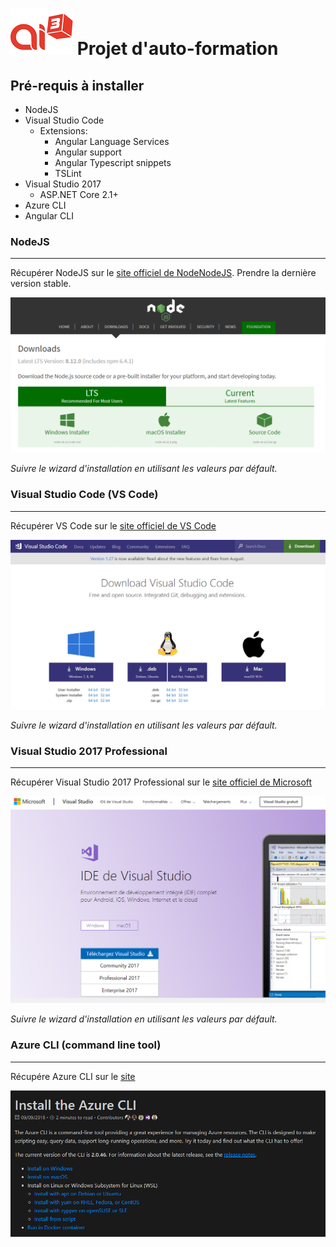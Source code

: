 # ![Ai3 Logo](images/ai3.png) Projet d'auto-formation
## Pré-requis à installer
- NodeJS
- Visual Studio Code
    - Extensions: 
        - Angular Language Services
        - Angular support
        - Angular Typescript snippets
        - TSLint
- Visual Studio 2017
    - ASP.NET Core 2.1+
- Azure CLI
- Angular CLI


### NodeJS
----------
Récupérer NodeJS sur le <a href="https://nodejs.org/en/download/current/" target="_blank">site officiel de NodeNodeJS</a>. Prendre la dernière version stable. 

![Nodejs website screenshot](images/installs/nodejs.jpg)

*Suivre le wizard d'installation en utilisant les valeurs par défault.*

### Visual Studio Code (VS Code)
---------------------------------
Récupérer VS Code sur le <a href="https://code.visualstudio.com/download" target="_blank">site officiel de VS Code</a>

![VS Code website screenshot](images/installs/vscode.jpg)

*Suivre le wizard d'installation en utilisant les valeurs par défault.*

### Visual Studio 2017 Professional
------------------------------------
Récupérer Visual Studio 2017 Professional sur le <a href="https://visualstudio.microsoft.com/fr/vs/" target="_blank">site officiel de Microsoft</a>

![VS 2017 website screenshot](images/installs/vs2017.jpg)

*Suivre le wizard d'installation en utilisant les valeurs par défault.*

### Azure CLI (command line tool)
------------------------------------
Récupére Azure CLI sur le <a href="https://docs.microsoft.com/en-us/cli/azure/install-azure-cli?view=azure-cli-latest" target="_blank">site</a>

![Azure CLI Install website](images/installs/azureCli.jpg)